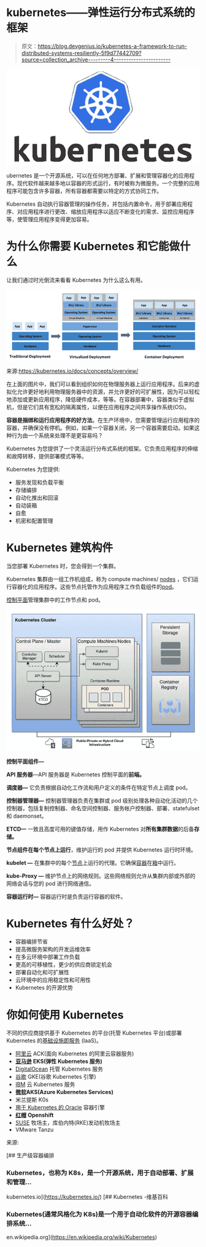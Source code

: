 # kubernetes——弹性运行分布式系统的框架

> 原文：<https://blog.devgenius.io/kubernetes-a-framework-to-run-distributed-systems-resiliently-5f9d77442709?source=collection_archive---------4----------------------->

![](img/c81cfbbed01331a4503f2c51cf15b768.png)

ubernetes 是一个开源系统，可以在任何地方部署、扩展和管理容器化的应用程序。现代软件越来越多地以容器的形式运行，有时被称为微服务。一个完整的应用程序可能包含许多容器，所有容器都需要以特定的方式协同工作。

Kubernetes 自动执行容器管理的操作任务，并包括内置命令，用于部署应用程序、对应用程序进行更改、缩放应用程序以适应不断变化的需求、监控应用程序等，使管理应用程序变得更加容易。

# 为什么你需要 Kubernetes 和它能做什么

让我们通过时光倒流来看看 Kubernetes 为什么这么有用。

![](img/8597ae0feb46dbe738c81ff2e6984745.png)

来源:https://kubernetes.io/docs/concepts/overview/

在上面的图片中，我们可以看到组织如何在物理服务器上运行应用程序。后来的虚拟化允许更好地利用物理服务器中的资源，并允许更好的可扩展性，因为可以轻松地添加或更新应用程序，降低硬件成本，等等。在容器部署中，容器类似于虚拟机，但是它们具有宽松的隔离属性，以便在应用程序之间共享操作系统(OS)。

**容器是捆绑和运行应用程序的好方法**。在生产环境中，您需要管理运行应用程序的容器，并确保没有停机。例如，如果一个容器关闭，另一个容器需要启动。如果这种行为由一个系统来处理不是更容易吗？

Kubernetes 为您提供了一个灵活运行分布式系统的框架。它负责应用程序的伸缩和故障转移，提供部署模式等等。

Kubernetes 为您提供:

*   服务发现和负载平衡
*   存储编排
*   自动化推出和回滚
*   自动装箱
*   自愈
*   机密和配置管理

# **Kubernetes 建筑构件**

当您部署 Kubernetes 时，您会得到一个集群。

Kubernetes 集群由一组工作机组成，称为 compute machines/ [nodes](https://kubernetes.io/docs/concepts/architecture/nodes/) ，它们运行容器化的应用程序。这些节点托管作为应用程序工作负载组件的[pod](https://kubernetes.io/docs/concepts/workloads/pods/)。

[控制平面](https://kubernetes.io/docs/reference/glossary/?all=true#term-control-plane)管理集群中的工作节点和 pod。

![](img/1a00fb2487496a167f093e6f41f912c8.png)

**控制平面组件—**

**API 服务器**—API 服务器是 Kubernetes 控制平面的**前端。**

**调度器—** 它负责根据自动化工作流和用户定义的条件在特定节点上调度 pod。

**控制器管理器—** 控制器管理器负责在集群或 pod 级别处理各种自动化活动的几个控制器，包括复制控制器、命名空间控制器、服务帐户控制器、部署、statefulset 和 daemonset。

**ETCD—** 一致且高度可用的键值存储，用作 Kubernetes 对**所有集群数据**的后备**存储。**

**节点组件在每个节点上运行**，维护运行的 pod 并提供 Kubernetes 运行时环境。

**kubelet —** 在集群中的每个[节点](https://kubernetes.io/docs/concepts/architecture/nodes/)上运行的代理。它确保[容器](https://kubernetes.io/docs/concepts/containers/)在[箱](https://kubernetes.io/docs/concepts/workloads/pods/)中运行。

**kube-Proxy —** 维护节点上的网络规则。这些网络规则允许从集群内部或外部的网络会话与您的 pod 进行网络通信。

**容器运行时—** 容器运行时是负责运行容器的软件。

# Kubernetes 有什么好处？

*   容器编排节省
*   提高微服务架构的开发运维效率
*   在多云环境中部署工作负载
*   更高的可移植性，更少的供应商锁定机会
*   部署自动化和可扩展性
*   云环境中的应用稳定性和可用性
*   Kubernetes 的开源优势

# 你如何使用 Kubernetes

不同的供应商提供基于 Kubernetes 的平台(托管 Kubernetes 平台)或部署 Kubernetes 的[基础设施即服务](https://en.wikipedia.org/wiki/Infrastructure_as_a_service) (IaaS)。

*   [阿里云](https://en.wikipedia.org/wiki/Alibaba_Cloud) ACK(面向 Kubernetes 的阿里云容器服务)
*   [**亚马逊**](https://en.wikipedia.org/wiki/Amazon_(company)) **EKS(弹性 Kubernetes 服务)**
*   [DigitalOcean](https://en.wikipedia.org/wiki/DigitalOcean) 托管 Kubernetes 服务
*   [谷歌](https://en.wikipedia.org/wiki/Google) GKE(谷歌 Kubernetes 引擎)
*   [IBM](https://en.wikipedia.org/wiki/IBM) 云 Kubernetes 服务
*   [**微软**](https://en.wikipedia.org/wiki/Microsoft)**AKS(Azure Kubernetes Services)**
*   米兰提斯 K0s
*   [用于 Kubernetes 的 Oracle](https://en.wikipedia.org/wiki/Oracle_Cloud) 容器引擎
*   [**红帽**](https://en.wikipedia.org/wiki/Red_Hat) **Openshift**
*   [SUSE](https://en.wikipedia.org/wiki/SUSE) 牧场主，库伯内特(RKE)发动机牧场主
*   VMware Tanzu

来源:

[](https://kubernetes.io/) [## 生产级容器编排

### Kubernetes，也称为 K8s，是一个开源系统，用于自动部署、扩展和管理…

kubernetes.io](https://kubernetes.io/) [](https://en.wikipedia.org/wiki/Kubernetes) [## Kubernetes -维基百科

### Kubernetes(通常风格化为 K8s)是一个用于自动化软件的开源容器编排系统…

en.wikipedia.org](https://en.wikipedia.org/wiki/Kubernetes)